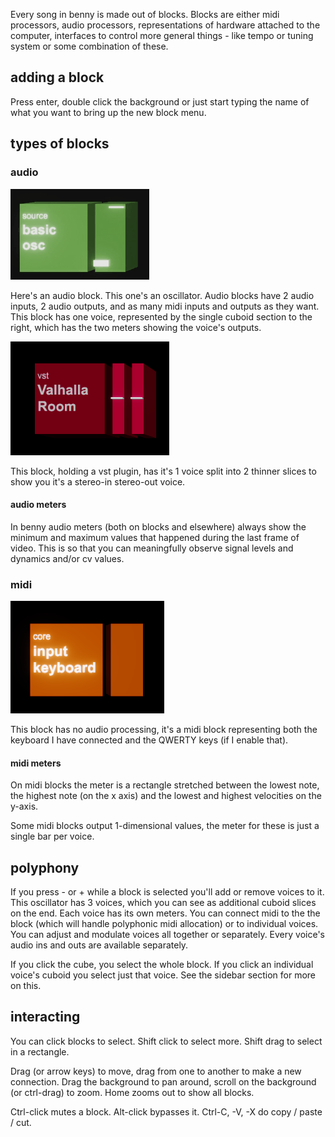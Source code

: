 Every song in benny is made out of blocks. Blocks are either midi processors, audio processors, representations of hardware attached to the computer, interfaces to control more general things - like tempo or tuning system or some combination of these.

## adding a block

Press enter, double click the background or just start typing the name of what you want to bring up the new block menu.

## types of blocks

### audio

![picture of an audio block](assets/screenshots/block_audio_1.gif)

Here's an audio block. This one's an oscillator. Audio blocks have 2 audio inputs, 2 audio outputs, and as many midi inputs and outputs as they want. This block has one voice, represented by the single cuboid section to the right, which has the two meters showing the voice's outputs.

![picture of a vst block](assets/screenshots/block_vst_1.png)

This block, holding a vst plugin, has it's 1 voice split into 2 thinner slices to show you it's a stereo-in stereo-out voice.

#### audio meters

In benny audio meters (both on blocks and elsewhere) always show the minimum and maximum values that happened during the last frame of video. This is so that you can meaningfully observe signal levels and dynamics and/or cv values.

### midi

![picture of the core.input.keyboard block](assets/screenshots/block_keyboard.png)

This block has no audio processing, it's a midi block representing both the keyboard I have connected and the QWERTY keys (if I enable that).

#### midi meters

On midi blocks the meter is a rectangle stretched between the lowest note, the highest note (on the x axis) and the lowest and highest velocities on the y-axis.

Some midi blocks output 1-dimensional values, the meter for these is just a single bar per voice.

## polyphony

If you press - or + while a block is selected you'll add or remove voices to it. This oscillator has 3 voices, which you can see as additional cuboid slices on the end. Each voice has its own meters. You can connect midi to the the block (which will handle polyphonic midi allocation) or to individual voices. You can adjust and modulate voices all together or separately. Every voice's audio ins and outs are available separately.

If you click the cube, you select the whole block. If you click an individual voice's cuboid you select just that voice. See the sidebar section for more on this.

## interacting

You can click blocks to select. Shift click to select more. Shift drag to select in a rectangle.

Drag (or arrow keys) to move, drag from one to another to make a new connection. Drag the background to pan around, scroll on the background (or ctrl-drag) to zoom. Home zooms out to show all blocks.

Ctrl-click mutes a block. Alt-click bypasses it. Ctrl-C, -V, -X do copy / paste / cut.